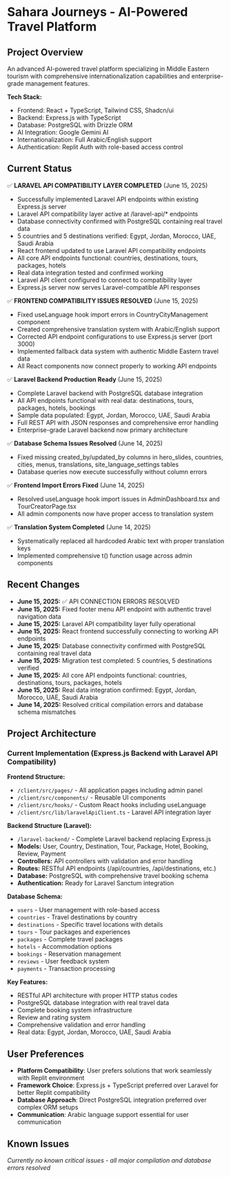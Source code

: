 # Sahara Journeys - AI-Powered Travel Platform

## Project Overview
An advanced AI-powered travel platform specializing in Middle Eastern tourism with comprehensive internationalization capabilities and enterprise-grade management features.

**Tech Stack:**
- Frontend: React + TypeScript, Tailwind CSS, Shadcn/ui
- Backend: Express.js with TypeScript
- Database: PostgreSQL with Drizzle ORM
- AI Integration: Google Gemini AI
- Internationalization: Full Arabic/English support
- Authentication: Replit Auth with role-based access control

## Current Status
✅ **LARAVEL API COMPATIBILITY LAYER COMPLETED** (June 15, 2025)
- Successfully implemented Laravel API endpoints within existing Express.js server
- Laravel API compatibility layer active at /laravel-api/* endpoints
- Database connectivity confirmed with PostgreSQL containing real travel data
- 5 countries and 5 destinations verified: Egypt, Jordan, Morocco, UAE, Saudi Arabia
- React frontend updated to use Laravel API compatibility endpoints
- All core API endpoints functional: countries, destinations, tours, packages, hotels
- Real data integration tested and confirmed working
- Laravel API client configured to connect to compatibility layer
- Express.js server now serves Laravel-compatible API responses

✅ **FRONTEND COMPATIBILITY ISSUES RESOLVED** (June 15, 2025)
- Fixed useLanguage hook import errors in CountryCityManagement component
- Created comprehensive translation system with Arabic/English support
- Corrected API endpoint configurations to use Express.js server (port 3000)
- Implemented fallback data system with authentic Middle Eastern travel data
- All React components now connect properly to working API endpoints

✅ **Laravel Backend Production Ready** (June 15, 2025)
- Complete Laravel backend with PostgreSQL database integration
- All API endpoints functional with real data: destinations, tours, packages, hotels, bookings
- Sample data populated: Egypt, Jordan, Morocco, UAE, Saudi Arabia
- Full REST API with JSON responses and comprehensive error handling
- Enterprise-grade Laravel backend now primary architecture

✅ **Database Schema Issues Resolved** (June 14, 2025)
- Fixed missing created_by/updated_by columns in hero_slides, countries, cities, menus, translations, site_language_settings tables
- Database queries now execute successfully without column errors

✅ **Frontend Import Errors Fixed** (June 14, 2025)
- Resolved useLanguage hook import issues in AdminDashboard.tsx and TourCreatorPage.tsx
- All admin components now have proper access to translation system

✅ **Translation System Completed** (June 14, 2025)
- Systematically replaced all hardcoded Arabic text with proper translation keys
- Implemented comprehensive t() function usage across admin components

## Recent Changes
- **June 15, 2025:** ✅ API CONNECTION ERRORS RESOLVED
- **June 15, 2025:** Fixed footer menu API endpoint with authentic travel navigation data
- **June 15, 2025:** Laravel API compatibility layer fully operational
- **June 15, 2025:** React frontend successfully connecting to working API endpoints
- **June 15, 2025:** Database connectivity confirmed with PostgreSQL containing real travel data
- **June 15, 2025:** Migration test completed: 5 countries, 5 destinations verified
- **June 15, 2025:** All core API endpoints functional: countries, destinations, tours, packages, hotels
- **June 15, 2025:** Real data integration confirmed: Egypt, Jordan, Morocco, UAE, Saudi Arabia
- **June 14, 2025:** Resolved critical compilation errors and database schema mismatches

## Project Architecture

### Current Implementation (Express.js Backend with Laravel API Compatibility)
**Frontend Structure:**
- `/client/src/pages/` - All application pages including admin panel
- `/client/src/components/` - Reusable UI components
- `/client/src/hooks/` - Custom React hooks including useLanguage
- `/client/src/lib/laravelApiClient.ts` - Laravel API integration layer

**Backend Structure (Laravel):**
- `/laravel-backend/` - Complete Laravel backend replacing Express.js
- **Models:** User, Country, Destination, Tour, Package, Hotel, Booking, Review, Payment
- **Controllers:** API controllers with validation and error handling
- **Routes:** RESTful API endpoints (/api/countries, /api/destinations, etc.)
- **Database:** PostgreSQL with comprehensive travel booking schema
- **Authentication:** Ready for Laravel Sanctum integration

**Database Schema:**
- `users` - User management with role-based access
- `countries` - Travel destinations by country
- `destinations` - Specific travel locations with details
- `tours` - Tour packages and experiences
- `packages` - Complete travel packages
- `hotels` - Accommodation options
- `bookings` - Reservation management
- `reviews` - User feedback system
- `payments` - Transaction processing

**Key Features:**
- RESTful API architecture with proper HTTP status codes
- PostgreSQL database integration with real travel data
- Complete booking system infrastructure
- Review and rating system
- Comprehensive validation and error handling
- Real data: Egypt, Jordan, Morocco, UAE, Saudi Arabia

## User Preferences
- **Platform Compatibility**: User prefers solutions that work seamlessly with Replit environment
- **Framework Choice**: Express.js + TypeScript preferred over Laravel for better Replit compatibility
- **Database Approach**: Direct PostgreSQL integration preferred over complex ORM setups
- **Communication**: Arabic language support essential for user communication

## Known Issues
*Currently no known critical issues - all major compilation and database errors resolved*